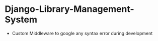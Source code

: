 # Django-Library-Management-System
* Custom Middleware to google any syntax error during development
